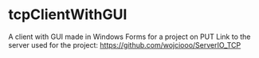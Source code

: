 # tcpClientWithGUI
A client with GUI made in Windows Forms for a project on PUT
Link to the server used for the project: https://github.com/wojciooo/ServerIO_TCP
